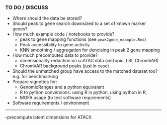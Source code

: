 ### TO DO / DISCUSS

- Where should the data be stored?
- Should peak to gene search downsized to a set of known marker genes?
- How much example code / notebooks to provide? 
  - peak to gene mapping functions (see `peak2gene_example.Rmd`)
  - Peak accessibility to gene activity
  - KNN smoothing / aggregation for denoising in peak 2 gene mapping
- How much precomputed data to provide? 
  - dimensionality reduction on scATAC data (cisTopic, LSI, ChromVAR)
  - ChromVAR background peaks (just in case)
- Should the unmatched group have access to the matched dataset too? e.g. for benchmarking
- Prepare vignettes for:
    - GenomicRanges and a python equivalent
    - R to python conversions: using R in python, using python in R, 
    - MOFA usage (to test software requirements)
- Software requirements / environment 

---
-precompute latent dimensions for ATACX
